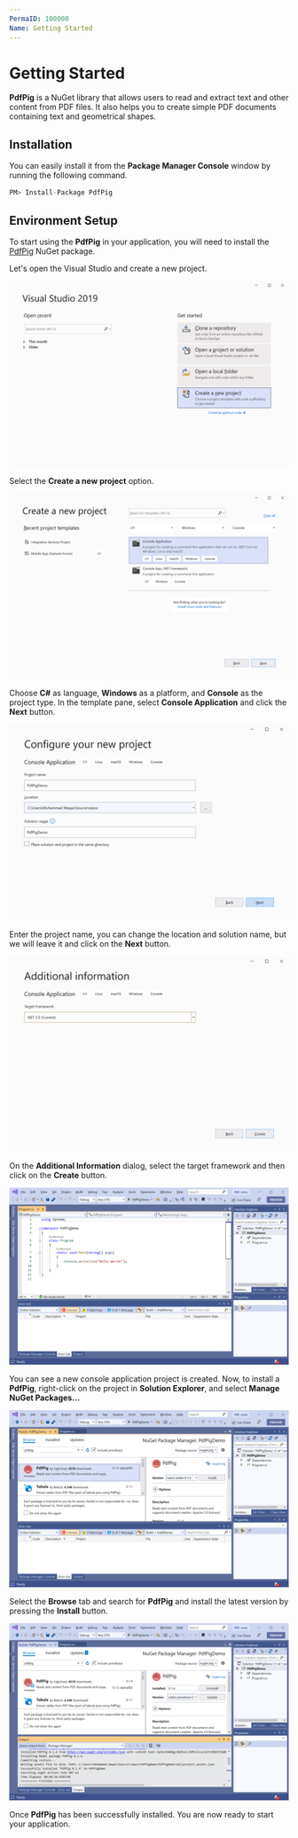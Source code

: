 ```yaml
---
PermaID: 100000
Name: Getting Started
---
```


# Getting Started

**PdfPig** is a NuGet library that allows users to read and extract text and other content from PDF files. It also helps you to create simple PDF documents containing text and geometrical shapes.

## Installation

You can easily install it from the **Package Manager Console** window by running the following command.

```csharp
PM> Install-Package PdfPig
```

## Environment Setup

To start using the **PdfPig** in your application, you will need to install the [PdfPig](https://www.nuget.org/packages/PdfPig) NuGet package.

Let's open the Visual Studio and create a new project.

<img src="images/setup-1.png" alt="Create a new project">

Select the **Create a new project** option.

<img src="images/setup-2.png" alt="Select Console Application template">

Choose **C#** as language, **Windows** as a platform, and **Console** as the project type. In the template pane, select **Console Application** and click the **Next** button.

<img src="images/setup-3.png" alt="Configure your new project">

Enter the project name, you can change the location and solution name, but we will leave it and click on the **Next** button.  

<img src="images/setup-4.png" alt="Additional Information">

On the **Additional Information** dialog, select the target framework and then click on the **Create** button.  

<img src="images/setup-5.png" alt="Console Application created">

You can see a new console application project is created. Now, to install a **PdfPig**, right-click on the project in **Solution Explorer**, and select **Manage NuGet Packages...**

<img src="images/setup-6.png" alt="Install PdfPig">

Select the **Browse** tab and search for **PdfPig** and install the latest version by pressing the **Install** button. 

<img src="images/setup-7.png" alt="PdfPig installed successfully">

Once **PdfPig** has been successfully installed. You are now ready to start your application.
